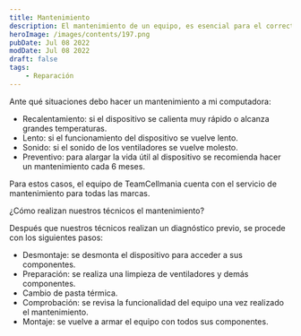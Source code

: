 ```yaml
---
title: Mantenimiento
description: El mantenimiento de un equipo, es esencial para el correcto funcionamiento y alargar la vida útil de nuestro dispositivo.
heroImage: /images/contents/197.png
pubDate: Jul 08 2022
modDate: Jul 08 2022
draft: false
tags: 
    - Reparación
---
```


Ante qué situaciones debo hacer un mantenimiento a mi computadora:

- Recalentamiento: si el dispositivo se calienta muy rápido o alcanza grandes temperaturas.
- Lento: si el funcionamiento del dispositivo se vuelve lento.
- Sonido: si el sonido de los ventiladores se vuelve molesto.
- Preventivo: para alargar la vida útil al dispositivo se recomienda hacer un mantenimiento cada 6 meses.

Para estos casos, el equipo de TeamCellmania cuenta con el servicio de mantenimiento para todas las marcas.

¿Cómo realizan nuestros técnicos el mantenimiento?

Después que nuestros técnicos realizan un diagnóstico previo, se procede con los siguientes pasos:

- Desmontaje: se desmonta el dispositivo para acceder a sus componentes.
- Preparación: se realiza una limpieza de ventiladores y demás componentes.
- Cambio de pasta térmica.
- Comprobación: se revisa la funcionalidad del equipo una vez realizado el mantenimiento.
- Montaje: se vuelve a armar el equipo con todos sus componentes.
